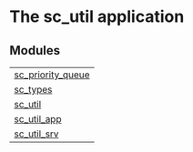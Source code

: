 

# The sc_util application #


## Modules ##


<table width="100%" border="0" summary="list of modules">
<tr><td><a href="http://github.com/SilentCircle/sc_util/blob/master/doc/sc_priority_queue.md" class="module">sc_priority_queue</a></td></tr>
<tr><td><a href="http://github.com/SilentCircle/sc_util/blob/master/doc/sc_types.md" class="module">sc_types</a></td></tr>
<tr><td><a href="http://github.com/SilentCircle/sc_util/blob/master/doc/sc_util.md" class="module">sc_util</a></td></tr>
<tr><td><a href="http://github.com/SilentCircle/sc_util/blob/master/doc/sc_util_app.md" class="module">sc_util_app</a></td></tr>
<tr><td><a href="http://github.com/SilentCircle/sc_util/blob/master/doc/sc_util_srv.md" class="module">sc_util_srv</a></td></tr></table>

